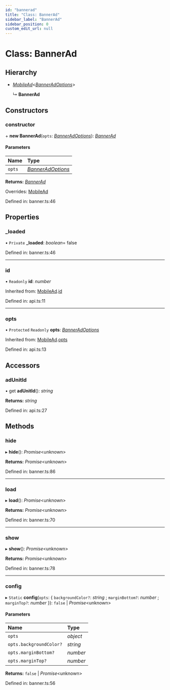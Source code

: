 ```yaml
---
id: "bannerad"
title: "Class: BannerAd"
sidebar_label: "BannerAd"
sidebar_position: 0
custom_edit_url: null
---
```


# Class: BannerAd

## Hierarchy

- [*MobileAd*](mobilead.md)<[*BannerAdOptions*](../interfaces/banneradoptions.md)\>

  ↳ **BannerAd**

## Constructors

### constructor

\+ **new BannerAd**(`opts`: [*BannerAdOptions*](../interfaces/banneradoptions.md)): [*BannerAd*](bannerad.md)

#### Parameters

| Name | Type |
| :------ | :------ |
| `opts` | [*BannerAdOptions*](../interfaces/banneradoptions.md) |

**Returns:** [*BannerAd*](bannerad.md)

Overrides: [MobileAd](mobilead.md)

Defined in: banner.ts:46

## Properties

### \_loaded

• `Private` **\_loaded**: *boolean*= false

Defined in: banner.ts:46

___

### id

• `Readonly` **id**: *number*

Inherited from: [MobileAd](mobilead.md).[id](mobilead.md#id)

Defined in: api.ts:11

___

### opts

• `Protected` `Readonly` **opts**: [*BannerAdOptions*](../interfaces/banneradoptions.md)

Inherited from: [MobileAd](mobilead.md).[opts](mobilead.md#opts)

Defined in: api.ts:13

## Accessors

### adUnitId

• get **adUnitId**(): *string*

**Returns:** *string*

Defined in: api.ts:27

## Methods

### hide

▸ **hide**(): *Promise*<unknown\>

**Returns:** *Promise*<unknown\>

Defined in: banner.ts:86

___

### load

▸ **load**(): *Promise*<unknown\>

**Returns:** *Promise*<unknown\>

Defined in: banner.ts:70

___

### show

▸ **show**(): *Promise*<unknown\>

**Returns:** *Promise*<unknown\>

Defined in: banner.ts:78

___

### config

▸ `Static` **config**(`opts`: { `backgroundColor?`: *string* ; `marginBottom?`: *number* ; `marginTop?`: *number*  }): ``false`` \| *Promise*<unknown\>

#### Parameters

| Name | Type |
| :------ | :------ |
| `opts` | *object* |
| `opts.backgroundColor?` | *string* |
| `opts.marginBottom?` | *number* |
| `opts.marginTop?` | *number* |

**Returns:** ``false`` \| *Promise*<unknown\>

Defined in: banner.ts:56
